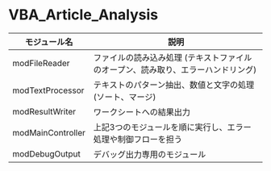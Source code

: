 # VBA_Article_Analysis
|モジュール名|説明|
| ---- | ---- |
|modFileReader|ファイルの読み込み処理 (テキストファイルのオープン、読み取り、エラーハンドリング)|
|modTextProcessor|テキストのパターン抽出、数値と文字の処理 (ソート、マージ)|
|modResultWriter|ワークシートへの結果出力|
|modMainController|上記3つのモジュールを順に実行し、エラー処理や制御フローを担う|
|modDebugOutput|デバッグ出力専用のモジュール|
